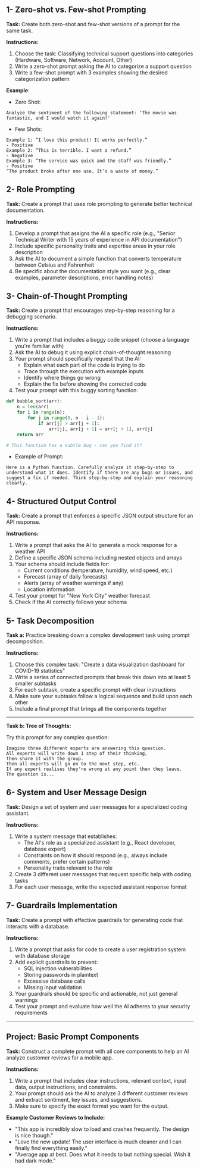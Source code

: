 
## 1- Zero-shot vs. Few-shot Prompting

**Task:** Create both zero-shot and few-shot versions of a prompt for the same task.

**Instructions:**
1. Choose the task: Classifying technical support questions into categories (Hardware, Software, Network, Account, Other)
2. Write a zero-shot prompt asking the AI to categorize a support question
3. Write a few-shot prompt with 3 examples showing the desired categorization pattern

**Example**:
- Zero Shot:
```
Analyze the sentiment of the following statement: ‘The movie was fantastic, and I would watch it again!'
```
- Few Shots:
```
Example 1: “I love this product! It works perfectly.” 
- Positive
Example 2: “This is terrible. I want a refund.” 
- Negative
Example 3: “The service was quick and the staff was friendly.” 
- Positive
“The product broke after one use. It’s a waste of money.” 
```

## 2- Role Prompting

**Task:** Create a prompt that uses role prompting to generate better technical documentation.

**Instructions:**
1. Develop a prompt that assigns the AI a specific role (e.g., "Senior Technical Writer with 15 years of experience in API documentation")
2. Include specific personality traits and expertise areas in your role description
3. Ask the AI to document a simple function that converts temperature between Celsius and Fahrenheit
4. Be specific about the documentation style you want (e.g., clear examples, parameter descriptions, error handling notes)


## 3-  Chain-of-Thought Prompting

**Task:** Create a prompt that encourages step-by-step reasoning for a debugging scenario.

**Instructions:**
1. Write a prompt that includes a buggy code snippet (choose a language you're familiar with)
2. Ask the AI to debug it using explicit chain-of-thought reasoning
3. Your prompt should specifically request that the AI:
   - Explain what each part of the code is trying to do
   - Trace through the execution with example inputs
   - Identify where things go wrong
   - Explain the fix before showing the corrected code
4. Test your prompt with this buggy sorting function:

```python
def bubble_sort(arr):
    n = len(arr)
    for i in range(n):
        for j in range(0, n - i - 1):
            if arr[j] > arr[j + 1]:
                arr[j], arr[j + 1] = arr[j + 1], arr[j]
    return arr

# This function has a subtle bug - can you find it?
```

- Example of Prompt:
```
Here is a Python function. Carefully analyze it step-by-step to understand what it does. Identify if there are any bugs or issues, and suggest a fix if needed. Think step-by-step and explain your reasoning clearly.
```
## 4- Structured Output Control

**Task:** Create a prompt that enforces a specific JSON output structure for an API response.

**Instructions:**
1. Write a prompt that asks the AI to generate a mock response for a weather API
2. Define a specific JSON schema including nested objects and arrays
3. Your schema should include fields for:
   - Current conditions (temperature, humidity, wind speed, etc.)
   - Forecast (array of daily forecasts)
   - Alerts (array of weather warnings if any)
   - Location information
4. Test your prompt for "New York City" weather forecast
5. Check if the AI correctly follows your schema

## 5- Task Decomposition

**Task a:** Practice breaking down a complex development task using prompt decomposition.

**Instructions:**
1. Choose this complex task: "Create a data visualization dashboard for COVID-19 statistics"
2. Write a series of connected prompts that break this down into at least 5 smaller subtasks
3. For each subtask, create a specific prompt with clear instructions
4. Make sure your subtasks follow a logical sequence and build upon each other
5. Include a final prompt that brings all the components together

---
**Task b: Tree of Thoughts:**

Try this prompt for any complex question:
```
Imagine three different experts are answering this question.
All experts will write down 1 step of their thinking,
then share it with the group.
Then all experts will go on to the next step, etc.
If any expert realises they're wrong at any point then they leave.
The question is...
```

## 6- System and User Message Design

**Task:** Design a set of system and user messages for a specialized coding assistant.

**Instructions:**
1. Write a system message that establishes:
   - The AI's role as a specialized assistant (e.g., React developer, database expert)
   - Constraints on how it should respond (e.g., always include comments, prefer certain patterns)
   - Personality traits relevant to the role
2. Create 3 different user messages that request specific help with coding tasks
3. For each user message, write the expected assistant response format


## 7- Guardrails Implementation

**Task:** Create a prompt with effective guardrails for generating code that interacts with a database.

**Instructions:**
1. Write a prompt that asks for code to create a user registration system with database storage
2. Add explicit guardrails to prevent:
   - SQL injection vulnerabilities
   - Storing passwords in plaintext
   - Excessive database calls
   - Missing input validation
3. Your guardrails should be specific and actionable, not just general warnings
4. Test your prompt and evaluate how well the AI adheres to your security requirements

---


## Project: Basic Prompt Components

**Task:** Construct a complete prompt with all core components to help an AI analyze customer reviews for a mobile app.

**Instructions:**
1. Write a prompt that includes clear instructions, relevant context, input data, output instructions, and constraints.
2. Your prompt should ask the AI to analyze 3 different customer reviews and extract sentiment, key issues, and suggestions.
3. Make sure to specify the exact format you want for the output.

**Example Customer Reviews to Include:**
- "This app is incredibly slow to load and crashes frequently. The design is nice though."
- "Love the new update! The user interface is much cleaner and I can finally find everything easily."
- "Average app at best. Does what it needs to but nothing special. Wish it had dark mode."

